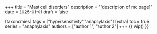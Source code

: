 +++
title = "Mast cell disorders"
description = "[description of md page]"
date = 2025-01-01
draft = false

[taxonomies]
tags = ["hypersensitivity","anaphylaxis"]
[extra]
toc = true
series = "anaphylaxis"
authors = ["author 1", "author 2"]
+++
{{ wip() }}

</br>
</br>

<div class="blur-container">

</div>
